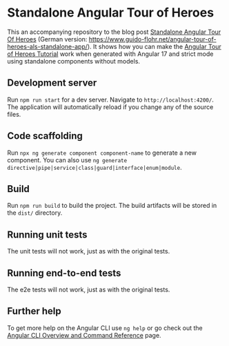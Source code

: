 # Standalone Angular Tour of Heroes

This an accompanying repository to the blog post [Standalone Angular Tour Of Heroes](https://www.guido-flohr.net/standalone-angular-tour-of-heroes/) (German version: https://www.guido-flohr.net/angular-tour-of-heroes-als-standalone-app/). It shows how you can make the [Angular Tour of Heroes Tutorial](https://angular.io/tutorial/tour-of-heroes/toh-pt0) work when generated with Angular 17 and strict mode using standalone components without models.

## Development server

Run `npm run start` for a dev server. Navigate to `http://localhost:4200/`. The application will automatically reload if you change any of the source files.

## Code scaffolding

Run `npx ng generate component component-name` to generate a new component. You can also use `ng generate directive|pipe|service|class|guard|interface|enum|module`.

## Build

Run `npm run build` to build the project. The build artifacts will be stored in the `dist/` directory.

## Running unit tests

The unit tests will not work, just as with the original tests.

## Running end-to-end tests

The e2e tests will not work, just as with the original tests.

## Further help

To get more help on the Angular CLI use `ng help` or go check out the [Angular CLI Overview and Command Reference](https://angular.io/cli) page.
